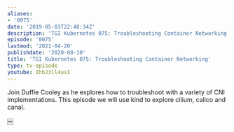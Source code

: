 ```yaml
---
aliases:
- '0075'
date: '2019-05-03T22:48:34Z'
description: 'TGI Kubernetes 075: Troubleshooting Container Networking'
episode: '0075'
lastmod: '2021-04-20'
publishdate: '2020-08-10'
title: 'TGI Kubernetes 075: Troubleshooting Container Networking'
type: tv-episode
youtube: IhbJ3ll4usI
---
```


Join Duffie Cooley as he explores how to troubleshoot with a variety of CNI implementations. This episode we will use kind to explore cilium, calico and canal.

￼